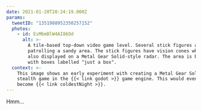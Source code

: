 ```yaml
---
date: 2021-01-20T20:24:19.000Z
params:
  tweetID: "1351988952350257152"
  photos:
    - id: EsM6mBlW4AI86Od
      alt: >-
        A tile-based top-down video game level. Several stick figures are
        patrolling a sandy area. The stick figures have vision cones which are
        also displayed on a Metal Gear Solid-style radar. The area is bordered
        with boxes labelled "just a box".
  context: >-
    This image shows an early experiment with creating a Metal Gear Solid-style
    stealth game in the {{< link godot >}} game engine. This would eventually
    become {{< link coldestNight >}}.
---
```


Hmm...
